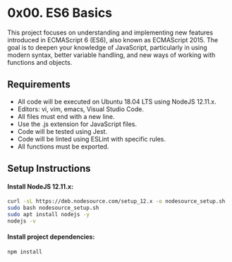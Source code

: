 
# 0x00. ES6 Basics

This project focuses on understanding and implementing new features introduced in ECMAScript 6 (ES6), also known as ECMAScript 2015. The goal is to deepen your knowledge of JavaScript, particularly in using modern syntax, better variable handling, and new ways of working with functions and objects.




## Requirements

- All code will be executed on Ubuntu 18.04 LTS using NodeJS 12.11.x.
- Editors: vi, vim, emacs, Visual Studio Code.
- All files must end with a new line.
- Use the .js extension for JavaScript files.
- Code will be tested using Jest.
- Code will be linted using ESLint with specific rules.
- All functions must be exported.

## Setup Instructions
#### Install NodeJS 12.11.x:

```bash
curl -sL https://deb.nodesource.com/setup_12.x -o nodesource_setup.sh
sudo bash nodesource_setup.sh
sudo apt install nodejs -y
nodejs -v
```

#### Install project dependencies:

```bash
npm install
```